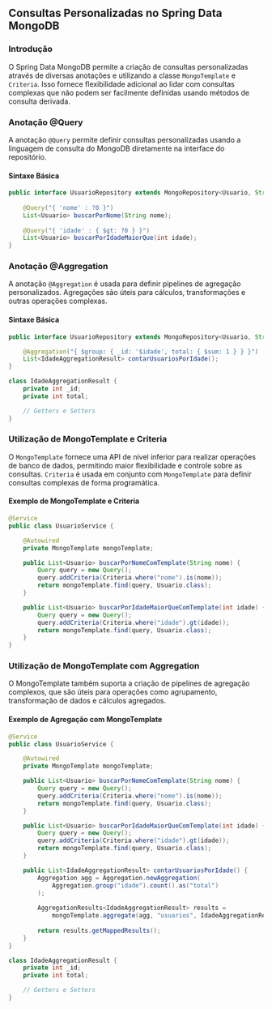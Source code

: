## Consultas Personalizadas no Spring Data MongoDB

### Introdução

O Spring Data MongoDB permite a criação de consultas personalizadas através de diversas anotações e utilizando a classe `MongoTemplate` e `Criteria`. Isso fornece flexibilidade adicional ao lidar com consultas complexas que não podem ser facilmente definidas usando métodos de consulta derivada.

### Anotação @Query

A anotação `@Query` permite definir consultas personalizadas usando a linguagem de consulta do MongoDB diretamente na interface do repositório.

#### Sintaxe Básica

```java
public interface UsuarioRepository extends MongoRepository<Usuario, String> {
    
    @Query("{ 'nome' : ?0 }")
    List<Usuario> buscarPorNome(String nome);
    
    @Query("{ 'idade' : { $gt: ?0 } }")
    List<Usuario> buscarPorIdadeMaiorQue(int idade);
}
```

### Anotação @Aggregation

A anotação `@Aggregation` é usada para definir pipelines de agregação personalizados. Agregações são úteis para cálculos, transformações e outras operações complexas.

#### Sintaxe Básica

```java
public interface UsuarioRepository extends MongoRepository<Usuario, String> {

    @Aggregation("{ $group: { _id: '$idade', total: { $sum: 1 } } }")
    List<IdadeAggregationResult> contarUsuariosPorIdade();
}

class IdadeAggregationResult {
    private int _id;
    private int total;

    // Getters e Setters
}
```

### Utilização de MongoTemplate e Criteria

O `MongoTemplate` fornece uma API de nível inferior para realizar operações de banco de dados, permitindo maior flexibilidade e controle sobre as consultas. `Criteria` é usada em conjunto com `MongoTemplate` para definir consultas complexas de forma programática.

#### Exemplo de MongoTemplate e Criteria

```java
@Service
public class UsuarioService {

    @Autowired
    private MongoTemplate mongoTemplate;

    public List<Usuario> buscarPorNomeComTemplate(String nome) {
        Query query = new Query();
        query.addCriteria(Criteria.where("nome").is(nome));
        return mongoTemplate.find(query, Usuario.class);
    }

    public List<Usuario> buscarPorIdadeMaiorQueComTemplate(int idade) {
        Query query = new Query();
        query.addCriteria(Criteria.where("idade").gt(idade));
        return mongoTemplate.find(query, Usuario.class);
    }
}
```

### Utilização de MongoTemplate com Aggregation

O MongoTemplate também suporta a criação de pipelines de agregação complexos, que são úteis para operações como agrupamento, transformação de dados e cálculos agregados.

#### Exemplo de Agregação com MongoTemplate

```java
@Service
public class UsuarioService {

    @Autowired
    private MongoTemplate mongoTemplate;

    public List<Usuario> buscarPorNomeComTemplate(String nome) {
        Query query = new Query();
        query.addCriteria(Criteria.where("nome").is(nome));
        return mongoTemplate.find(query, Usuario.class);
    }

    public List<Usuario> buscarPorIdadeMaiorQueComTemplate(int idade) {
        Query query = new Query();
        query.addCriteria(Criteria.where("idade").gt(idade));
        return mongoTemplate.find(query, Usuario.class);
    }

    public List<IdadeAggregationResult> contarUsuariosPorIdade() {
        Aggregation agg = Aggregation.newAggregation(
            Aggregation.group("idade").count().as("total")
        );
        
        AggregationResults<IdadeAggregationResult> results = 
            mongoTemplate.aggregate(agg, "usuarios", IdadeAggregationResult.class);
        
        return results.getMappedResults();
    }
}

class IdadeAggregationResult {
    private int _id;
    private int total;

    // Getters e Setters
}
```